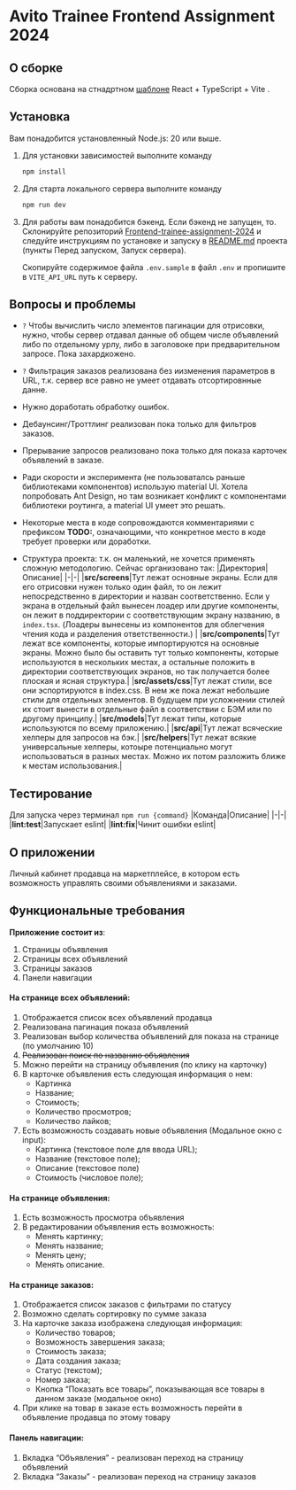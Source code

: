 # Avito Trainee Frontend Assignment 2024

## О сборке

Сборка основана на стнадртном [шаблоне](<https://github.com/vitejs/vite/tree/main/packages/create-vite/template-react-ts>) React + TypeScript + Vite .

## Установка

Вам понадобится установленный Node.js: 20 или выше.

1. Для установки зависимостей выполните команду

    ```bash
    npm install
    ```

2. Для старта локального сервера выполните команду

    ```bash
    npm run dev
    ```

3. Для работы вам понадобится бэкенд.
    Если бэкенд не запущен, то. Склонируйте репозиторий [Frontend-trainee-assignment-2024](https://gitverse.ru/avito.tech/tech-internship/content/main/Tech%20Internships%20/Frontend/Frontend-trainee-assignment-2024) и следуйте инструкциям по установке и запуску в [README.md](https://gitverse.ru/avito.tech/tech-internship/content/main/Tech%20Internships%20/Frontend/Frontend-trainee-assignment-2024/frontend-trainee-assignment-autumn-2024.md) проекта (пункты Перед запуском, Запуск сервера).

    Скопируйте содержимое файла `.env.sample` в файл `.env` и пропишите в `VITE_API_URL` путь к серверу.

## Вопросы и проблемы

* `?` Чтобы вычислить число элементов пагинации для отрисовки, нужно, чтобы сервер отдавал данные об общем числе объявлений либо по отдельному урлу, либо в заголовоке при предварительном запросе. Пока захардкожено.
  
* `?` Фильтрация заказов реализована без иизменения параметров в URL, т.к. сервер все равно не умеет отдавать отсортировнные данне.
  
* Нужно доработать обработку ошибок.
  
* Дебаунсинг/Троттлинг реализован пока только для фильтров заказов.
  
* Прерывание запросов реализовано пока только для показа карточек объявлений в заказе.

* Ради скорости и эксперимента (не пользоваталсь раньше библиотеками компонентов) использую material UI. Хотела попробовать Ant Design, но там возникает конфликт с компонентами библиотеки роутинга, а material UI умеет это решать.
  
* Некоторые места в коде сопровождаются комментариями c префиксом **TODO:**, означающими, что конкретное место в коде требует проверки или доработки.

* Структура проекта: т.к. он маленький, не хочется применять сложную методологию. Сейчас организовано так:
    |Директория|Описание|
    |-|-|
    |**src/screens**|Тут лежат основные экраны. Если для его отрисовки нужен только один файл, то он лежит непосредственно в директории и назван соответственно. Если у экрана в отдельный файл вынесен лоадер или другие компоненты, он лежит в поддиректории с соответствующим экрану названию, в `index.tsx`. (Лоадеры вынесены из компонентов для облегчения чтения кода и разделения ответственности.) |
    |**src/components**|Тут лежат все компоненты, которые импортируются на основные экраны. Можно было бы оставить тут только компоненты, которые используются в нескольких местах, а остальные положить в директории соответствующих экранов, но так получается более плоская и ясная структура.|
    |**src/assets/css**|Тут лежат стили, все они эспортируются в index.css. В нем же пока лежат небольшие стили для отдельных элементов. В будущем при усложнении стилей их стоит вынести в отдельные файл в соответствии с БЭМ или по другому принципу.|
    |**src/models**|Тут лежат типы, которые используются по всему приложению.|
    |**src/api**|Тут лежат всяческие хелперы для запросов на бэк.|
    |**src/helpers**|Тут лежат всякие универсальные хелперы, котоыре потенциально могут использоваться в разных местах. Можно их потом разложить ближе к местам использования.|

## Тестирование

Для запуска через терминал `npm run {command}`
|Команда|Описание|
|-|-|
|**lint:test**|Запускает eslint|
|**lint:fix**|Чинит ошибки eslint|

## О приложении
Личный кабинет продавца на маркетплейсе, в котором есть возможность управлять своими объявлениями и заказами.

## Функциональные требования
**Приложение состоит из**:
1. Страницы объявления  
2. Страницы всех объявлений  
3. Страницы заказов  
4. Панели навигации
#### На странице всех объявлений:
1. Отображается список всех объявлений продавца  
2. Реализована пагинация показа объявлений  
3. Реализован выбор количества объявлений для показа на странице (по умолчанию 10)  
4. ~~Реализован поиск по названию объявления~~
5. Можно перейти на страницу объявления (по клику на карточку)  
6. В карточке объявления есть следующая информация о нем:  
   - Картинка  
   - Название;  
   - Стоимость;  
   - Количество просмотров;  
   - Количество лайков;
7. Есть возможность создавать новые объявления (Модальное окно с input):  
   - Картинка (текстовое поле для ввода URL);  
   - Название (текстовое поле);  
   - Описание (текстовое поле)
   - Стоимость (числовое поле);
#### На странице объявления:
1. Есть возможность просмотра объявления
2. В редактировании объявления есть возможность:  
   - Менять картинку;  
   - Менять название;  
   - Менять цену;  
   - Менять описание.
#### На странице заказов:
1. Отображается список заказов с фильтрами по статусу  
2. Возможно сделать сортировку по сумме заказа  
3. На карточке заказа изображена следующая информация:  
   - Количество товаров;  
   - Возможность завершения заказа;  
   - Стоимость заказа;
   - Дата создания заказа;
   - Статус (текстом);
   - Номер заказа;
   - Кнопка “Показать все товары”, показывающая все товары в данном заказе (модальное окно)  
4. При клике на товар в заказе есть возможность перейти в объявление продавца по этому товару
#### Панель навигации:
1. Вкладка “Объявления” - реализован переход на страницу объявлений  
2. Вкладка “Заказы” - реализован переход на страницу заказов
